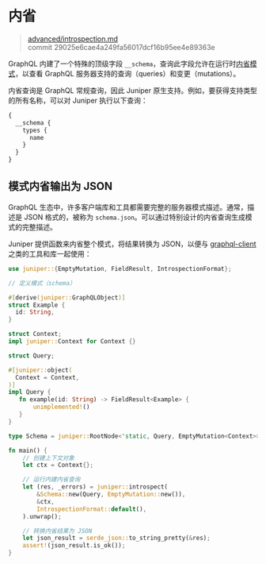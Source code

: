 # 内省

> [advanced/introspection.md](https://github.com/graphql-rust/juniper/blob/master/docs/book/content/advanced/introspection.md)
> <br />
> commit 29025e6cae4a249fa56017dcf16b95ee4e89363e

GraphQL 内建了一个特殊的顶级字段 `__schema`，查询此字段允许在运行时[内省模式](https://graphql.org/learn/introspection)，以查看 GraphQL 服务器支持的查询（queries）和变更（mutations）。

内省查询是 GraphQL 常规查询，因此 Juniper 原生支持。例如，要获得支持类型的所有名称，可以对 Juniper 执行以下查询：

```graphql
{
  __schema {
    types {
      name
    }
  }
}
```

## 模式内省输出为 JSON

GraphQL 生态中，许多客户端库和工具都需要完整的服务器模式描述。通常，描述是 JSON 格式的，被称为 `schema.json`。可以通过特别设计的内省查询生成模式的完整描述。

Juniper 提供函数来内省整个模式，将结果转换为 JSON，以便与 [graphql-client](https://github.com/graphql-rust/graphql-client) 之类的工具和库一起使用：

```rust
use juniper::{EmptyMutation, FieldResult, IntrospectionFormat};

// 定义模式（schema）

#[derive(juniper::GraphQLObject)]
struct Example {
  id: String,
}

struct Context;
impl juniper::Context for Context {}

struct Query;

#[juniper::object(
  Context = Context,
)]
impl Query {
   fn example(id: String) -> FieldResult<Example> {
       unimplemented!()
   }
}

type Schema = juniper::RootNode<'static, Query, EmptyMutation<Context>>;

fn main() {
    // 创建上下文对象
    let ctx = Context{};

    // 运行内建内省查询
    let (res, _errors) = juniper::introspect(
        &Schema::new(Query, EmptyMutation::new()),
        &ctx,
        IntrospectionFormat::default(),
    ).unwrap();

    // 转换内省结果为 JSON
    let json_result = serde_json::to_string_pretty(&res);
    assert!(json_result.is_ok());
}
```
